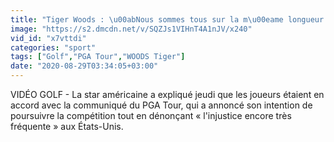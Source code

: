 ```yaml
---
title: "Tiger Woods : \u00abNous sommes tous sur la m\u00eame longueur d'onde\u00bb - Golf - PGA Tour"
image: "https://s2.dmcdn.net/v/SQZJs1VIHnT4A1nJV/x240"
vid_id: "x7vttdi"
categories: "sport"
tags: ["Golf","PGA Tour","WOODS Tiger"]
date: "2020-08-29T03:34:05+03:00"
---
```

VIDÉO GOLF - La star américaine a expliqué jeudi que les joueurs étaient en accord avec la communiqué du PGA Tour, qui a annoncé son intention de poursuivre la compétition tout en dénonçant « l'injustice encore très fréquente » aux États-Unis.
